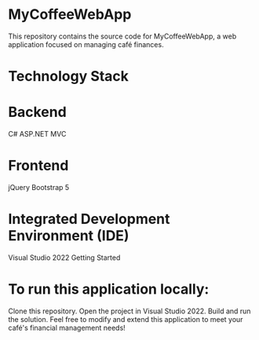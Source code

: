 
# MyCoffeeWebApp
This repository contains the source code for MyCoffeeWebApp, a web application focused on managing café finances.

# Technology Stack

# Backend
C# ASP.NET MVC

# Frontend
jQuery
Bootstrap 5

# Integrated Development Environment (IDE)
Visual Studio 2022
Getting Started

# To run this application locally:

Clone this repository.
Open the project in Visual Studio 2022.
Build and run the solution.
Feel free to modify and extend this application to meet your café's financial management needs!